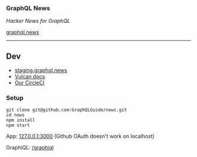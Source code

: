 ### GraphQL News

*Hacker News for GraphQL*

[graphql.news](https://graphql.news)

---

## Dev

- [staging.graphql.news](https://staging.graphql.news)
- [Vulcan docs](http://docs.vulcanjs.org)
- [Our CircleCI](https://circleci.com/gh/GraphQLGuide/news/)

### Setup

```
git clone git@github.com:GraphQLGuide/news.git
cd news
npm install
npm start
```

App: [127.0.0.1:3000](http://127.0.0.1:3000/) (Github OAuth doesn't work on localhost)

GraphiQL: [/graphiql](http://127.0.0.1:3000/graphiql)
